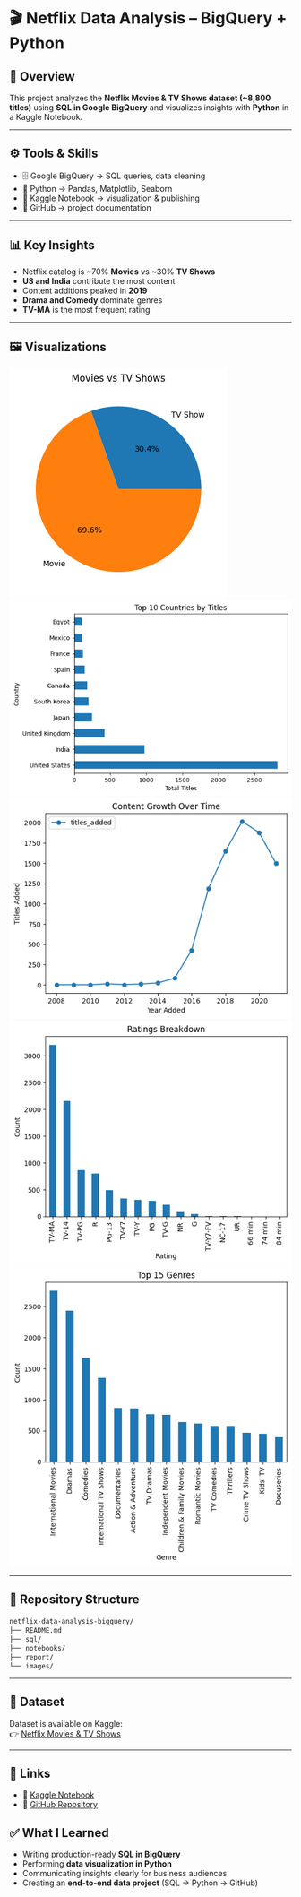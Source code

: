 # 🎬 Netflix Data Analysis – BigQuery + Python

## 📌 Overview
This project analyzes the **Netflix Movies & TV Shows dataset (~8,800 titles)** using **SQL in Google BigQuery** and visualizes insights with **Python** in a Kaggle Notebook.

---

## ⚙️ Tools & Skills
- 🗄️ Google BigQuery → SQL queries, data cleaning
- 🐍 Python → Pandas, Matplotlib, Seaborn
- 📓 Kaggle Notebook → visualization & publishing
- 📝 GitHub → project documentation

---

## 📊 Key Insights
- Netflix catalog is ~70% **Movies** vs ~30% **TV Shows**
- **US and India** contribute the most content
- Content additions peaked in **2019**
- **Drama and Comedy** dominate genres
- **TV-MA** is the most frequent rating

---


## 🖼️ Visualizations
![Movies vs TV Shows](images/movies_vs_tv.png)  
![Top Countries](images/top_countries.png)  
![Content Growth Over Time](images/growth.png)  
![Ratings Breakdown](images/ratings.png)  
![Top Genres](images/genres.png) 


---


## 📂 Repository Structure
```
netflix-data-analysis-bigquery/
├── README.md
├── sql/
├── notebooks/
├── report/
└── images/
```

---

## 📂 Dataset
Dataset is available on Kaggle:  
👉 [Netflix Movies & TV Shows](https://www.kaggle.com/datasets/shivamb/netflix-shows)

---

## 🔗 Links
- 📓 [Kaggle Notebook](https://www.kaggle.com/code/narasimhakasu/netflix-data-analysis-bigquery-python)
- 📁 [GitHub Repository](ADD_YOUR_REPO_LINK_HERE)


## ✅ What I Learned
- Writing production-ready **SQL in BigQuery**
- Performing **data visualization in Python**
- Communicating insights clearly for business audiences
- Creating an **end-to-end data project** (SQL → Python → GitHub)